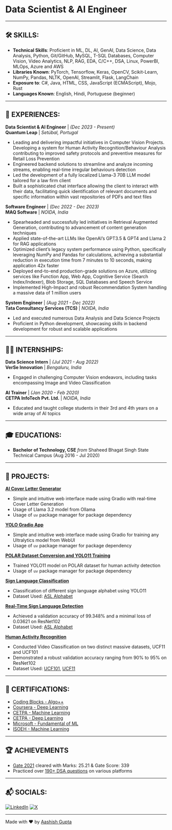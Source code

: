 # Data Scientist & AI Engineer

___

## 🛠️ SKILLS:
- **Technical Skills**: Proficient in ML, DL, AI, GenAI, Data Science, Data Analysis, Python, Git/GitHub, MySQL, T-SQL Databases, Computer Vision, Video Analytics, NLP, RAG, EDA, C/C++, DSA, Linux, PowerBI, MLOps, Azure and AWS
- **Libraries Known**: PyTorch, Tensorflow, Keras, OpenCV, Scikit-Learn, NumPy, Pandas, NLTK, OpenAI, Streamlit, Flask, LangChain
- **Exposure to**: C#, Java, HTML, CSS, JavaScript (ECMAScript), Mojo, Rust
- **Languages Known**: English, Hindi, Portuguese (beginner)

---

##  💼 EXPERIENCES:
**Data Scientist & AI Engineer** | _(Dec 2023 - Present)_<br>
**Quantum Leap** | _Setúbal, Portugal_
- Leading and delivering impactful initiatives in Computer Vision Projects. Developing a system for Human Activity Recognition/Behaviour Analysis contributing to improved safety protocols and preventive measures for Retail Loss Prevention
- Engineered backend solutions to streamline and analyze incoming streams, enabling real-time irregular behaviours detection
- Led the development of a fully localized Llama-3 70B LLM model tailored for a law firm client
- Built a sophisticated chat interface allowing the client to interact with their data, facilitating quick identification of relevant documents and specific information within vast repositories of PDFs and text files

**Software Engineer** | _(Dec 2022 - Dec 2023)_<br>
**MAQ Software** | _NOIDA, India_
- Spearheaded and successfully led initiatives in Retrieval Augmented Generation, contributing to advancement of content generation techniques
- Applied state-of-the-art LLMs like OpenAI’s GPT3.5 & GPT4  and Llama 2 for RAG applications
- Optimized client’s legacy system performance using Python, specifically leveraging NumPy and Pandas for calculations, achieving a substantial reduction in execution time from 7 minutes to 10 seconds, making application 42x faster
- Deployed end-to-end production-grade solutions on Azure, utilizing services like Function App, Web App, Cognitive Service (Search Index/Indexer), Blob Storage, SQL Databases and Speech Service
- Implemented High-Impact and robust Recommendation System handling a massive data of 1 million users

**System Engineer** | _(Aug 2021 - Dec 2022)_<br>
**Tata Consultancy Services (TCS)** | _NOIDA, India_
- Led and executed numerous Data Analysis and Data Science Projects
- Proficient in Python development, showcasing skills in backend development for robust and scalable applications

---

## 🧑‍💻 INTERNSHIPS:

**Data Science Intern** | _(Jul 2021 - Aug 2022)_<br>
**VerSe Innovation** | _Bengaluru, India_
- Engaged in challenging Computer Vision endeavors, including tasks encompassing Image and Video Classification

**AI Trainer** | _(Jan 2020 - Feb 2020)_<br>
**CETPA InfoTech Pvt. Ltd.** | _NOIDA, India_
- Educated and taught college students in their 3rd and 4th years on a wide array of AI topics

---

## 🎓 EDUCATIONS:
- **Bachelor of Technology, CSE** _from_ Shaheed Bhagat Singh State Technical Campus (Aug 2016 - Jul 2020)

---

## 📂 PROJECTS:
**[AI Cover Letter Generator](https://github.com/ashuguptahere/cover-letter-gen)**
- Simple and intuitive web interface made using Gradio with real-time Cover Letter Generation
- Usage of Llama 3.2 model from Ollama
- Usage of `uv` package manager for package dependency

**[YOLO Gradio App](https://github.com/ashuguptahere/yolo-gradio-app)**
- Simple and intuitive web interface made using Gradio for training any Ultralytics model from WebUI
- Usage of `uv` package manager for package dependency

**[POLAR Dataset Conversion and YOLO11 Training](https://github.com/ashuguptahere/POLAR-yolo-conversion-and-train)**
- Trained YOLO11 model on POLAR dataset for human activity detection
- Usage of `uv` package manager for package dependency

**[Sign Language Classification](https://github.com/ashuguptahere/sign-language-classification)**
- Classification of different sign language alphabet using YOLO11
- Dataset Used: [ASL Alphabet](https://www.kaggle.com/grassknoted/asl-alphabet)

**[Real-Time Sign Language Detection](https://github.com/ashuguptahere/sign-language-detection)**
- Achieved a validation accuracy of 99.348% and a minimal loss of 0.03621 on ResNet102
- Dataset Used: [ASL Alphabet](https://www.kaggle.com/grassknoted/asl-alphabet)

**[Human Activity Recognition](https://github.com/ashuguptahere/video-classification-ucf101)**
- Conducted Video Classification on two distinct massive datasets, UCF11 and UCF101
- Demonstrated a robust validation accuracy ranging from 90% to 95% on ResNet102
- Dataset Used: [UCF101](https://www.kaggle.com/ashuguptahere/video-classification-ucf101), [UCF11](https://www.kaggle.com/ashuguptahere/video-classification-ucf11)

---

## 📜 CERTIFICATIONS:
- [Coding Blocks - Algo++](https://drive.google.com/file/d/1hiyOK3MlFXi0583gJTVbafHLXmegdTvS/view?usp=sharing)
- [Coursera - Deep Learning](https://www.coursera.org/account/accomplishments/specialization/certificate/UCE9XTXVFWEW)
- [CETPA - Machine Learning](https://drive.google.com/file/d/1mK1c-I2CtkLyqJjuNWmpbe8s171mp99e/view?usp=sharing)
- [CETPA - Deep Learning](https://drive.google.com/file/d/1T7H8U4ZWa9Rv8AQLp2j44RJvE-3HzsC-/view?usp=sharing)
- [Microsoft - Fundamental of ML](https://drive.google.com/file/d/1SSPmCUa9mdKV8BjQj_RvWyFiPn-vGKpz/view?usp=sharing)
- [ISOEH - Machine Learning](https://drive.google.com/file/d/1Pk-nYnK60L8UbcFB3BfSbxoZ3xy0Froh/view)

---

## 🏆 ACHIEVEMENTS
- [Gate 2021](https://drive.google.com/file/d/1ARz_BLLcELOdsD-tSp_IxuJ8UMXhP7_6/view?usp=share_link) cleared with Marks: 25.21 & Gate Score: 339
- Practiced over [190+ DSA questions](https://codolio.com/profile/ashuguptahere) on various platforms

---

## 📬 SOCIALS:
[![LinkedIn](https://img.shields.io/badge/LinkedIn-%230077B5.svg?logo=linkedin&logoColor=white)](https://www.linkedin.com/in/ashuguptahere) [![X](https://img.shields.io/badge/X-black.svg?logo=X&logoColor=white)](https://x.com/hey_its_ashu)

---

Made with ❤️ by [Aashish Gupta](https://github.com/ashuguptahere)